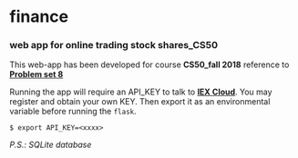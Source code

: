 # finance

### web app for online trading stock shares_CS50

This web-app has been developed for course **CS50_fall 2018** reference to **[Problem set 8](https://docs.cs50.net/2019/x/psets/8/finance/finance.html)**

Running the app will require an API_KEY to talk to **[IEX Cloud](https://iexcloud.io/)**. You may register and obtain your own KEY. Then export it as an environmental variable before running the `flask`.

`$ export API_KEY=<xxxx>`

_P.S.: SQLite database_
